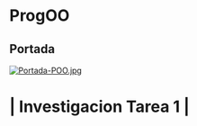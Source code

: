 # ProgOO
## Portada
[![Portada-POO.jpg](https://i.postimg.cc/DfsV5Yz6/Portada-POO.jpg)](https://postimg.cc/rz8YwjxR)
# | Investigacion Tarea 1 |
